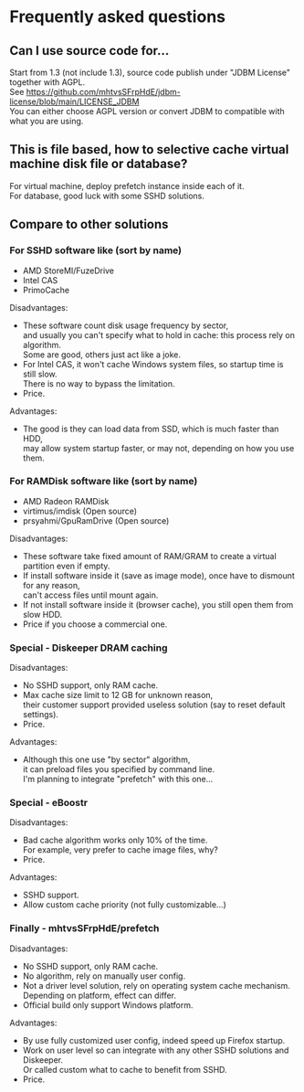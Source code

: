# Frequently asked questions

## Can I use source code for...

Start from 1.3 (not include 1.3), source code publish under "JDBM License" together with AGPL.  
See https://github.com/mhtvsSFrpHdE/jdbm-license/blob/main/LICENSE_JDBM  
You can either choose AGPL version or convert JDBM to compatible with what you are using.

## This is file based, how to selective cache virtual machine disk file or database?

For virtual machine, deploy prefetch instance inside each of it.  
For database, good luck with some SSHD solutions.

## Compare to other solutions

### For SSHD software like (sort by name)

- AMD StoreMI/FuzeDrive
- Intel CAS
- PrimoCache

Disadvantages:

- These software count disk usage frequency by sector,<br>
  and usually you can't specify what to hold in cache: this process rely on algorithm.<br>
  Some are good, others just act like a joke.<br>
- For Intel CAS, it won't cache Windows system files, so startup time is still slow.<br>
  There is no way to bypass the limitation.
- Price.

Advantages:

- The good is they can load data from SSD, which is much faster than HDD,<br>
  may allow system startup faster, or may not, depending on how you use them.

### For RAMDisk software like (sort by name)

- AMD Radeon RAMDisk
- virtimus/imdisk (Open source)
- prsyahmi/GpuRamDrive (Open source)

Disadvantages:

- These software take fixed amount of RAM/GRAM to create a virtual partition even if empty.
- If install software inside it (save as image mode), once have to dismount for any reason,<br>
  can't access files until mount again.
- If not install software inside it (browser cache), you still open them from slow HDD.
- Price if you choose a commercial one.

### Special - Diskeeper DRAM caching

Disadvantages:

- No SSHD support, only RAM cache.
- Max cache size limit to 12 GB for unknown reason,<br>
  their customer support provided useless solution (say to reset default settings).
- Price.

Advantages:

- Although this one use "by sector" algorithm,<br>
  it can preload files you specified by command line.<br>
  I'm planning to integrate "prefetch" with this one...

### Special - eBoostr

Disadvantages:

- Bad cache algorithm works only 10% of the time.<br>
  For example, very prefer to cache image files, why?
- Price.

Advantages:

- SSHD support.
- Allow custom cache priority (not fully customizable...)

### Finally - mhtvsSFrpHdE/prefetch

Disadvantages:

- No SSHD support, only RAM cache.
- No algorithm, rely on manually user config.
- Not a driver level solution, rely on operating system cache mechanism.<br>
  Depending on platform, effect can differ.
- Official build only support Windows platform.

Advantages:

- By use fully customized user config, indeed speed up Firefox startup.
- Work on user level so can integrate with any other SSHD solutions and Diskeeper.<br>
  Or called custom what to cache to benefit from SSHD.
- Price.
